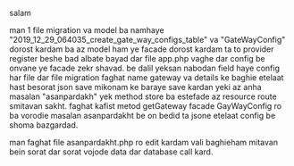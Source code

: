 salam

man 1 file migration va model ba namhaye "2019_12_29_064035_create_gate_way_configs_table" va "GateWayConfig" dorost kardam ba az model ham ye facade dorost kardam ta to provider register beshe bad albate bayad dar file app.php vaghe dar config be onvane ye facade zekr shavad. be dalil yeksan nabodan field haye config har file dar file migration faghat name gateway va details ke baghie etelaat hast besorat json save mikonam ke baraye save kardan yeki az anha masalan "asanpardakh" yek method store ba estefade az resource route smitavan sakht. faghat kafist metod getGateway facade GayWayConfig ro ba vorodie masalan asanpardakht be on bedid ta jsone etelaat config be shoma bazgardad.

man faghat file asanpardakht.php ro edit kardam vali baghieham mitavan bein sorat dar sorat vojode data dar database call kard.
